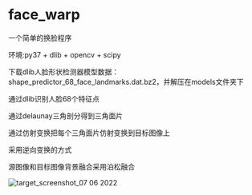 # face_warp
一个简单的换脸程序

环境:py37 + dlib + opencv + scipy

下载dlib人脸形状检测器模型数据：shape_predictor_68_face_landmarks.dat.bz2，并解压在models文件夹下

通过dlib识别人脸68个特征点

通过delaunay三角剖分得到三角面片

通过仿射变换把每个三角面片仿射变换到目标图像上

采用逆向变换的方式

源图像和目标图像背景融合采用泊松融合

![target_screenshot_07 06 2022](https://user-images.githubusercontent.com/78009909/172281458-6a5565b2-bd8f-4b72-b8c8-67dbc03cd984.png)
